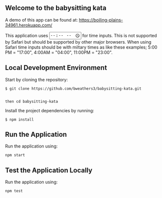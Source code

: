 ## Welcome to the babysitting kata

A demo of this app can be found at:
https://boiling-plains-34961.herokuapp.com/

This application uses <input type=time> for time inputs. This is not supported by Safari but should be supported by other major browsers. When using Safari time inputs should be with miltary times as like these examples; 5:00 PM = "17:00", 4:00AM = "04:00", 11:00PM = "23:00".

## Local Development Environment

Start by cloning the repository:

```
$ git clone https://github.com/bweathers3/babysitting-kata.git


then cd babysitting-kata
```

Install the project dependencies by running:

```
$ npm install

```

## Run the Application

Run the application using:

```
npm start

```

## Test the Application Locally

Run the application using:

```
npm test

```
